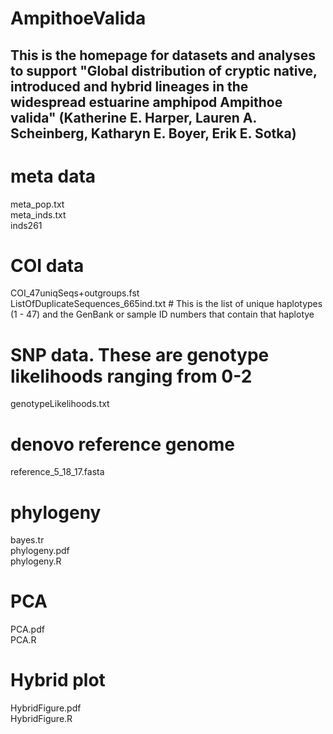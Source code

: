 # AmpithoeValida

## This is the homepage for datasets and analyses to support "Global distribution of cryptic native, introduced and hybrid lineages in the widespread estuarine amphipod Ampithoe valida" (Katherine E. Harper, Lauren A. Scheinberg, Katharyn E. Boyer, Erik E. Sotka)

# meta data
meta_pop.txt  
meta_inds.txt  
inds261  

# COI data  
COI_47uniqSeqs+outgroups.fst  
ListOfDuplicateSequences_665ind.txt  # This is the list of unique haplotypes (1 - 47) and the GenBank or sample ID numbers that contain that haplotye

# SNP data. These are genotype likelihoods ranging from 0-2  

genotypeLikelihoods.txt   

# denovo reference genome  

reference_5_18_17.fasta  

# phylogeny
bayes.tr  
phylogeny.pdf  
phylogeny.R  

# PCA  
PCA.pdf  
PCA.R  

# Hybrid plot
HybridFigure.pdf  
HybridFigure.R  

